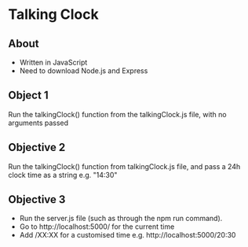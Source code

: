 # Talking Clock

## About
- Written in JavaScript
- Need to download Node.js and Express

## Object 1
Run the talkingClock() function from the talkingClock.js file, with no arguments passed

## Objective 2
Run the talkingClock() function from talkingClock.js file, and pass a 24h clock time as a string e.g. "14:30"

## Objective 3
- Run the server.js file (such as through the npm run command). 
- Go to http://localhost:5000/ for the current time
- Add /XX:XX for a customised time e.g. http://localhost:5000/20:30


